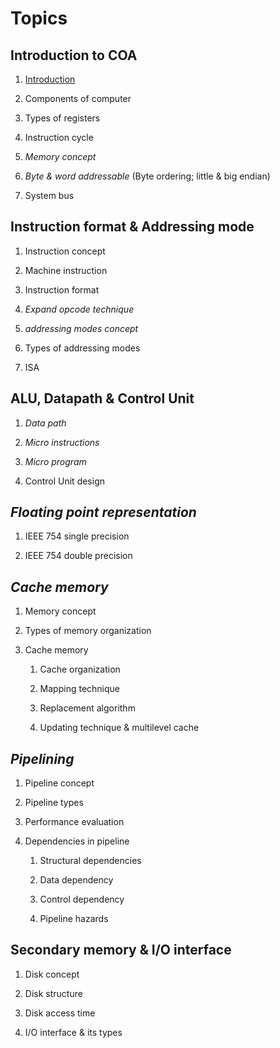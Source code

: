 # Topics

## Introduction to COA

1. [Introduction](README.md#introduction-to-coa)

2. Components of computer

3. Types of registers

4. Instruction cycle

5. *Memory concept*

6. *Byte & word addressable* (Byte ordering; little & big endian)

7. System bus

## Instruction format & Addressing mode

1. Instruction concept

2. Machine instruction

3. Instruction format

4. *Expand opcode technique*

5. *addressing modes concept*

6. Types of addressing modes

7. ISA

## ALU, Datapath & Control Unit

1. *Data path*

2. *Micro instructions*

3. *Micro program*

4. Control Unit design

## *Floating point representation*

1. IEEE 754 single precision

2. IEEE 754 double precision

## *Cache memory*

1. Memory concept

2. Types of memory organization

3. Cache memory

    1. Cache organization

    2. Mapping technique

    3. Replacement algorithm

    4. Updating technique & multilevel cache

## *Pipelining*

1. Pipeline concept

2. Pipeline types

3. Performance evaluation

4. Dependencies in pipeline

    1. Structural dependencies

    2. Data dependency

    3. Control dependency

    4. Pipeline hazards

## Secondary memory & I/O interface

1. Disk concept

2. Disk structure

3. Disk access time

4. I/O interface & its types
